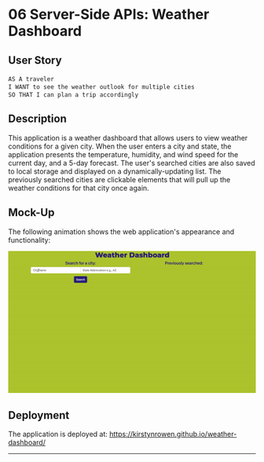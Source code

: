 # 06 Server-Side APIs: Weather Dashboard

## User Story

```
AS A traveler
I WANT to see the weather outlook for multiple cities
SO THAT I can plan a trip accordingly
```

## Description

This application is a weather dashboard that allows users to view weather conditions for a given city. When the user enters a city and state, the application presents the temperature, humidity, and wind speed for the current day, and a 5-day forecast. The user's searched cities are also saved to local storage and displayed on a dynamically-updating list. The previously searched cities are clickable elements that will pull up the weather conditions for that city once again.

## Mock-Up

The following animation shows the web application's appearance and functionality:

![The weather app includes a search option, a list of cities, and a five-day forecast and current weather conditions.](assets/images/weather-dashboard.gif)

## Deployment

The application is deployed at: https://kirstynrowen.github.io/weather-dashboard/

---
